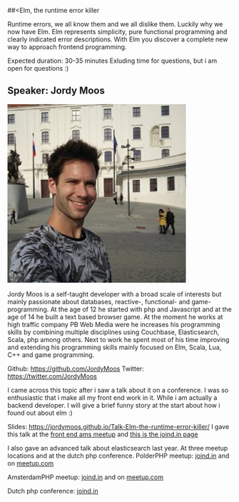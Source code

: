 ##<Elm, the runtime error killer

Runtime errors, we all know them and we all dislike them. Luckily why we now have Elm. Elm represents simplicity, pure functional programming and clearly indicated error descriptions. With Elm you discover a complete new way to approach frontend programming.

Expected duration: 30-35 minutes
Exluding time for questions, but i am open for questions :)

## Speaker: Jordy Moos

![me](./jordy-moos.jpg)

Jordy Moos is a self-taught developer with a broad scale of interests but mainly passionate about databases, reactive-, functional- and game- programming. At the age of 12 he started with php and Javascript and at the age of 14 he built a text based browser game. At the moment he works at high traffic company PB Web Media were he increases his programming skills by combining multiple disciplines using Couchbase, Elasticsearch, Scala, php among others. Next to work he spent most of his time improving and extending his programming skills mainly focused on Elm, Scala, Lua, C++ and game programming.

Github: https://github.com/JordyMoos
Twitter: https://twitter.com/JordyMoos

I came across this topic after i saw a talk about it on a conference. I was so enthusiastic that i make all my front end work in it. While i am actually a backend developer. I will give a brief funny story at the start about how i found out about elm :)

Slides: https://jordymoos.github.io/Talk-Elm-the-runtime-error-killer/
I gave this talk at the [front end ams meetup](https://www.meetup.com/frontendams/events/240417970/) and [this is the joind.in page](https://joind.in/event/front-end-ams-meetup-july2017/elm-the-runtime-error-killer)

I also gave an advanced talk about elasticsearch last year. At three meetup locations and at the dutch php conference.
PolderPHP meetup: [joind.in](https://joind.in/event/polderphp-2016/elasticsearch-beyond-the-basics) and on [meetup.com](https://www.meetup.com/MijndomeinLabtalks/events/228281023/)

AmsterdamPHP meetup: [joind.in](https://joind.in/event/amsterdamphp-february2016/elasticsearch-the-story-so-far) and on [meetup.com](https://www.meetup.com/AmsterdamPHP/events/221735156/)

Dutch php conference: [joind.in](https://joind.in/event/dutch-php-conference-2016/elasticsearch-the-story-so-far)

